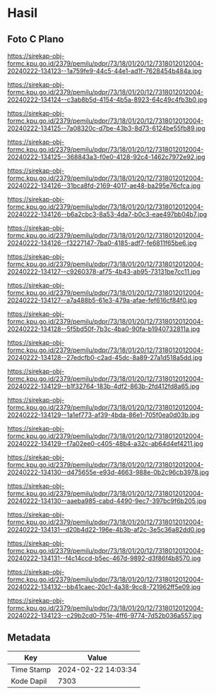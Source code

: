 # Hasil

## Foto C Plano

https://sirekap-obj-formc.kpu.go.id/2379/pemilu/pdpr/73/18/01/20/12/7318012012004-20240222-134123--1a759fe9-44c5-44e1-ad1f-7628454b484a.jpg

https://sirekap-obj-formc.kpu.go.id/2379/pemilu/pdpr/73/18/01/20/12/7318012012004-20240222-134124--c3ab8b5d-4154-4b5a-8923-64c49c4fb3b0.jpg

https://sirekap-obj-formc.kpu.go.id/2379/pemilu/pdpr/73/18/01/20/12/7318012012004-20240222-134125--7a08320c-d7be-43b3-8d73-6124be55fb89.jpg

https://sirekap-obj-formc.kpu.go.id/2379/pemilu/pdpr/73/18/01/20/12/7318012012004-20240222-134125--368843a3-f0e0-4128-92c4-1462c7972e92.jpg

https://sirekap-obj-formc.kpu.go.id/2379/pemilu/pdpr/73/18/01/20/12/7318012012004-20240222-134126--31bca8fd-2169-4017-ae48-ba295e76cfca.jpg

https://sirekap-obj-formc.kpu.go.id/2379/pemilu/pdpr/73/18/01/20/12/7318012012004-20240222-134126--b6a2cbc3-8a53-4da7-b0c3-eae497bb04b7.jpg

https://sirekap-obj-formc.kpu.go.id/2379/pemilu/pdpr/73/18/01/20/12/7318012012004-20240222-134126--f3227147-7ba0-4185-adf7-fe6811f65be6.jpg

https://sirekap-obj-formc.kpu.go.id/2379/pemilu/pdpr/73/18/01/20/12/7318012012004-20240222-134127--c9260378-af75-4b43-ab95-73131be7cc11.jpg

https://sirekap-obj-formc.kpu.go.id/2379/pemilu/pdpr/73/18/01/20/12/7318012012004-20240222-134127--a7a488b5-61e3-479a-afae-fef616cf84f0.jpg

https://sirekap-obj-formc.kpu.go.id/2379/pemilu/pdpr/73/18/01/20/12/7318012012004-20240222-134128--5f5bd50f-7b3c-4ba0-90fa-b1940732811a.jpg

https://sirekap-obj-formc.kpu.go.id/2379/pemilu/pdpr/73/18/01/20/12/7318012012004-20240222-134128--27edcfb0-c2ad-45dc-8a89-27a1d518a5dd.jpg

https://sirekap-obj-formc.kpu.go.id/2379/pemilu/pdpr/73/18/01/20/12/7318012012004-20240222-134129--b1f32764-183b-4df2-863b-2fd412fd8a65.jpg

https://sirekap-obj-formc.kpu.go.id/2379/pemilu/pdpr/73/18/01/20/12/7318012012004-20240222-134129--1a1ef773-af39-4bda-86e1-705f0ea0d03b.jpg

https://sirekap-obj-formc.kpu.go.id/2379/pemilu/pdpr/73/18/01/20/12/7318012012004-20240222-134129--f7a02ee0-c405-48b4-a32c-ab64d4ef4211.jpg

https://sirekap-obj-formc.kpu.go.id/2379/pemilu/pdpr/73/18/01/20/12/7318012012004-20240222-134130--d475655e-e93d-4663-988e-0b2c96cb3978.jpg

https://sirekap-obj-formc.kpu.go.id/2379/pemilu/pdpr/73/18/01/20/12/7318012012004-20240222-134130--aaeba985-cabd-4490-9ec7-397bc9f6b205.jpg

https://sirekap-obj-formc.kpu.go.id/2379/pemilu/pdpr/73/18/01/20/12/7318012012004-20240222-134131--d20b4d22-196e-4b3b-af2c-3e5c36a82dd0.jpg

https://sirekap-obj-formc.kpu.go.id/2379/pemilu/pdpr/73/18/01/20/12/7318012012004-20240222-134131--f4c14ccd-b5ec-467d-9892-d3f86f4b8570.jpg

https://sirekap-obj-formc.kpu.go.id/2379/pemilu/pdpr/73/18/01/20/12/7318012012004-20240222-134132--bb41caec-20c1-4a38-9cc8-721962ff5e09.jpg

https://sirekap-obj-formc.kpu.go.id/2379/pemilu/pdpr/73/18/01/20/12/7318012012004-20240222-134123--c29b2cd0-751e-4ff6-9774-7d52b036a557.jpg


## Metadata

| Key        | Value               |
| ---------- | ------------------- |
| Time Stamp | 2024-02-22 14:03:34 |
| Kode Dapil | 7303                |



